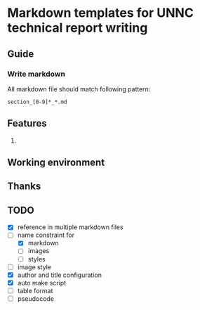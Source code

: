 # Markdown templates for UNNC technical report writing

## Guide

### Write markdown
All markdown file should match following pattern:
```
section_[0-9]*_*.md
```

## Features
1. 

## Working environment


## Thanks

## TODO

- [x] reference in multiple markdown files
- [ ] name constraint for 
    - [x] markdown
    - [ ] images
    - [ ] styles
- [ ] image style
- [x] author and title configuration
- [x] auto make script
- [ ] table format
- [ ] pseudocode